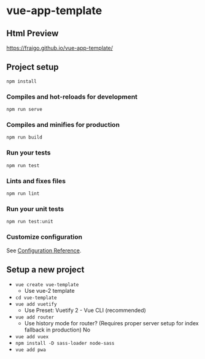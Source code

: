 # vue-app-template

## Html Preview

https://fraigo.github.io/vue-app-template/


## Project setup
```
npm install
```

### Compiles and hot-reloads for development
```
npm run serve
```

### Compiles and minifies for production
```
npm run build
```

### Run your tests
```
npm run test
```

### Lints and fixes files
```
npm run lint
```

### Run your unit tests
```
npm run test:unit
```

### Customize configuration
See [Configuration Reference](https://cli.vuejs.org/config/).


## Setup a new project

* `vue create vue-template`
    * Use vue-2 template
* `cd vue-template`
* `vue add vuetify`
    * Use Preset: Vuetify 2 - Vue CLI (recommended)
* `vue add router`
    * Use history mode for router? (Requires proper server setup for index fallback in production) No
* `vue add vuex`
* `npm install -D sass-loader node-sass`
* `vue add pwa`